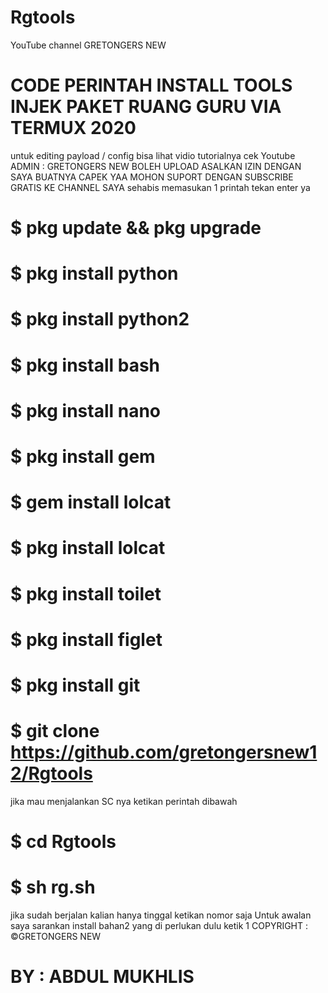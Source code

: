 # Rgtools
YouTube channel GRETONGERS NEW
# CODE PERINTAH INSTALL TOOLS INJEK PAKET RUANG GURU VIA TERMUX 2020
untuk editing payload / config bisa lihat vidio tutorialnya
 cek Youtube ADMIN : GRETONGERS NEW
BOLEH UPLOAD ASALKAN IZIN DENGAN SAYA
BUATNYA CAPEK YAA MOHON SUPORT DENGAN SUBSCRIBE GRATIS KE CHANNEL SAYA
 sehabis memasukan 1 printah tekan enter ya

# $ pkg update && pkg upgrade

# $ pkg install python

# $ pkg install python2

# $ pkg install bash

# $ pkg install nano

# $ pkg install gem

# $ gem install lolcat

# $ pkg install lolcat

# $ pkg install toilet

# $ pkg install figlet

# $ pkg install git

# $ git clone https://github.com/gretongersnew12/Rgtools

jika mau menjalankan SC nya ketikan perintah dibawah

# $ cd Rgtools
# $ sh rg.sh

jika sudah berjalan kalian hanya tinggal ketikan nomor saja
Untuk awalan saya sarankan install bahan2 yang di perlukan dulu ketik 1
COPYRIGHT : ©GRETONGERS NEW
# BY : ABDUL MUKHLIS
